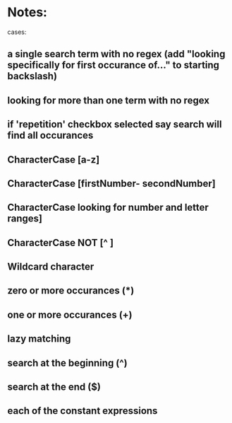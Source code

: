 # Notes:

cases:
## a single search term with no regex  (add "looking specifically for first occurance of..." to starting backslash)
## looking for more than one term with no regex

## if 'repetition' checkbox selected say search will find all occurances

##  CharacterCase [a-z]
##  CharacterCase [firstNumber- secondNumber]
##  CharacterCase looking for number and letter ranges]
## CharacterCase NOT [^  ]
## Wildcard character
## zero or more occurances (*)
## one or more occurances (+)
## lazy matching
## search at the beginning (^)
## search at the end ($)

## each of the constant expressions